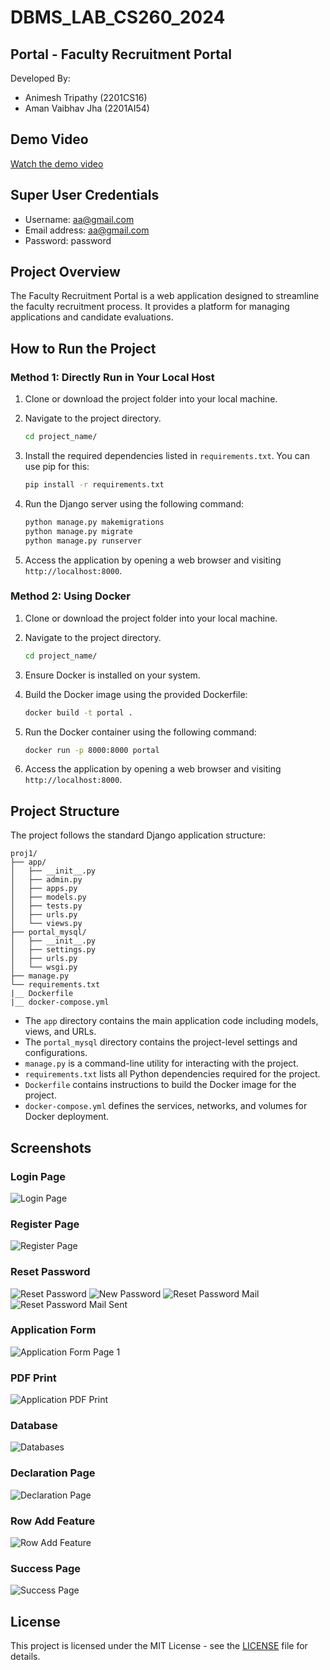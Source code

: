 # DBMS_LAB_CS260_2024

## Portal - Faculty Recruitment Portal

Developed By:
- Animesh Tripathy (2201CS16)
- Aman Vaibhav Jha (2201AI54)

## Demo Video
[Watch the demo video](https://youtu.be/5sevJVAqKtE?si=IzWU9EMMsa4cpAEL)

## Super User Credentials
- Username: aa@gmail.com
- Email address: aa@gmail.com
- Password: password

## Project Overview
The Faculty Recruitment Portal is a web application designed to streamline the faculty recruitment process. It provides a platform for managing applications and candidate evaluations.

## How to Run the Project
### Method 1: Directly Run in Your Local Host
1. Clone or download the project folder into your local machine.
2. Navigate to the project directory.

    ```bash
    cd project_name/
    ```

3. Install the required dependencies listed in `requirements.txt`. You can use pip for this:

    ```bash
    pip install -r requirements.txt
    ```

4. Run the Django server using the following command:

    ```bash
    python manage.py makemigrations
    python manage.py migrate
    python manage.py runserver
    ```

5. Access the application by opening a web browser and visiting `http://localhost:8000`.

### Method 2: Using Docker
1. Clone or download the project folder into your local machine.
2. Navigate to the project directory.

    ```bash
    cd project_name/
    ```

3. Ensure Docker is installed on your system.
4. Build the Docker image using the provided Dockerfile:

    ```bash
    docker build -t portal .
    ```

5. Run the Docker container using the following command:

    ```bash
    docker run -p 8000:8000 portal
    ```

6. Access the application by opening a web browser and visiting `http://localhost:8000`.

## Project Structure
The project follows the standard Django application structure:

```
proj1/  
├── app/  
│   ├── __init__.py  
│   ├── admin.py  
│   ├── apps.py  
│   ├── models.py  
│   ├── tests.py  
│   ├── urls.py  
│   └── views.py  
├── portal_mysql/  
│   ├── __init__.py  
│   ├── settings.py  
│   ├── urls.py  
│   └── wsgi.py  
├── manage.py  
└── requirements.txt  
|__ Dockerfile  
|__ docker-compose.yml  
```

- The `app` directory contains the main application code including models, views, and URLs.
- The `portal_mysql` directory contains the project-level settings and configurations.
- `manage.py` is a command-line utility for interacting with the project.
- `requirements.txt` lists all Python dependencies required for the project.
- `Dockerfile` contains instructions to build the Docker image for the project.
- `docker-compose.yml` defines the services, networks, and volumes for Docker deployment.

## Screenshots

### Login Page
![Login Page](screenshots/Login.png)

### Register Page
![Register Page](screenshots/Register.png)

### Reset Password
![Reset Password](screenshots/Reset_password.png)
![New Password](screenshots/new_password.png)
![Reset Password Mail](screenshots/reset_password_mail.png)
![Reset Password Mail Sent](screenshots/reset_password_mail_sent.png)

### Application Form
![Application Form Page 1](screenshots/application_form_page1.png)

### PDF Print
![Application PDF Print](screenshots/application_pdf_print.png)

### Database
![Databases](screenshots/databases.png)

### Declaration Page
![Declaration Page](screenshots/page9_declaration.png)

### Row Add Feature
![Row Add Feature](screenshots/row_add_feature.png)

### Success Page
![Success Page](screenshots/success_page.png)

## License
This project is licensed under the MIT License - see the [LICENSE](LICENSE) file for details.
